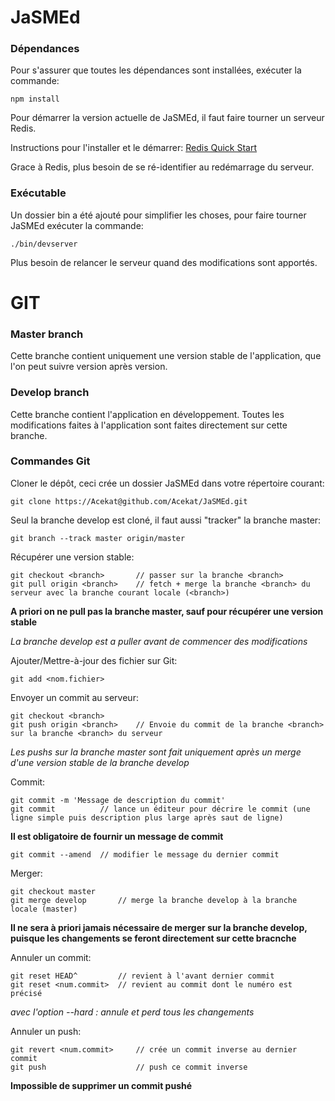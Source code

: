 # JaSMEd

### Dépendances

Pour s'assurer que toutes les dépendances sont installées, exécuter la commande:

	npm install

Pour démarrer la version actuelle de JaSMEd, il faut faire tourner un serveur Redis.

Instructions pour l'installer et le démarrer: [Redis Quick Start](http://redis.io/topics/quickstart)

Grace à Redis, plus besoin de se ré-identifier au redémarrage du serveur.

### Exécutable

Un dossier bin a été ajouté pour simplifier les choses, pour faire tourner JaSMEd exécuter la commande:

	./bin/devserver
	
Plus besoin de relancer le serveur quand des modifications sont apportés.

# GIT

### Master branch

Cette branche contient uniquement une version stable de l'application, que l'on peut suivre version après version.

### Develop branch

Cette branche contient l'application en développement. Toutes les modifications faites à l'application sont faites
directement sur cette branche.


### Commandes Git

Cloner le dépôt, ceci crée un dossier JaSMEd dans votre répertoire courant:

	git clone https://Acekat@github.com/Acekat/JaSMEd.git

Seul la branche develop est cloné, il faut aussi "tracker" la branche master:

	git branch --track master origin/master

Récupérer une version stable:

	git checkout <branch>		// passer sur la branche <branch>
	git pull origin <branch>	// fetch + merge la branche <branch> du serveur avec la branche courant locale (<branch>)

**A priori on ne pull pas la branche master, sauf pour récupérer une version stable**

*La branche develop est a puller avant de commencer des modifications*

Ajouter/Mettre-à-jour des fichier sur Git:

	git add <nom.fichier>

Envoyer un commit au serveur:

	git checkout <branch>
	git push origin <branch>	// Envoie du commit de la branche <branch> sur la branche <branch> du serveur

*Les pushs sur la branche master sont fait uniquement après un merge d'une version stable de la branche develop*

Commit:

	git commit -m 'Message de description du commit'
	git commit			// lance un éditeur pour décrire le commit (une ligne simple puis description plus large après saut de ligne)

**Il est obligatoire de fournir un message de commit**

	git commit --amend	// modifier le message du dernier commit

Merger:

	git checkout master
	git merge develop		// merge la branche develop à la branche locale (master)

**Il ne sera à priori jamais nécessaire de merger sur la branche develop, puisque les changements se feront directement sur cette bracnche**

Annuler un commit:

	git reset HEAD^			// revient à l'avant dernier commit
	git reset <num.commit>	// revient au commit dont le numéro est précisé

*avec l'option --hard : annule et perd tous les changements*

Annuler un push:

	git revert <num.commit>		// crée un commit inverse au dernier commit
	git push					// push ce commit inverse

**Impossible de supprimer un commit pushé**

